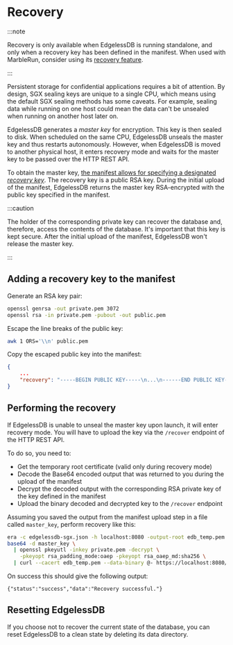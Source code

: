 # Recovery

:::note

Recovery is only available when EdgelessDB is running standalone, and only when a recovery key has been defined in the manifest. When used with MarbleRun, consider using its [recovery feature](https://docs.edgeless.systems/marblerun/#/features/recovery).

:::

Persistent storage for confidential applications requires a bit of attention.
By design, SGX sealing keys are unique to a single CPU, which means using the default SGX sealing methods has some caveats.
For example, sealing data while running on one host could mean the data can't be unsealed when running on another host later on.

EdgelessDB generates a *master key* for encryption. This key is then sealed to disk. When scheduled on the same CPU, EdgelessDB unseals the master key and thus restarts autonomously. However, when EdgelessDB is moved to another physical host, it enters recovery mode and waits for the master key to be passed over the HTTP REST API.

To obtain the master key, [the manifest allows for specifying a designated *recovery key*](../reference/manifest.md). The recovery key is a public RSA key. During the initial upload of the manifest, EdgelessDB returns the master key RSA-encrypted with the public key specified in the manifest.

:::caution

The holder of the corresponding private key can recover the database and, therefore, access the contents of the database. It's important that this key is kept secure. After the initial upload of the manifest, EdgelessDB won't release the master key.

:::

## Adding a recovery key to the manifest
Generate an RSA key pair:
```bash
openssl genrsa -out private.pem 3072
openssl rsa -in private.pem -pubout -out public.pem
```

Escape the line breaks of the public key:
```bash
awk 1 ORS='\\n' public.pem
```

Copy the escaped public key into the manifest:
```json
{
    ...
    "recovery": "-----BEGIN PUBLIC KEY-----\n...\n------END PUBLIC KEY-----\n"
}
```

## Performing the recovery
If EdgelessDB is unable to unseal the master key upon launch, it will enter recovery mode. You will have to upload the key via the `/recover` endpoint of the HTTP REST API.

To do so, you need to:
* Get the temporary root certificate (valid only during recovery mode)
* Decode the Base64 encoded output that was returned to you during the upload of the manifest
* Decrypt the decoded output with the corresponding RSA private key of the key defined in the manifest
* Upload the binary decoded and decrypted key to the `/recover` endpoint

Assuming you saved the output from the manifest upload step in a file called `master_key`, perform recovery like this:

```bash
era -c edgelessdb-sgx.json -h localhost:8080 -output-root edb_temp.pem
base64 -d master_key \
  | openssl pkeyutl -inkey private.pem -decrypt \
    -pkeyopt rsa_padding_mode:oaep -pkeyopt rsa_oaep_md:sha256 \
  | curl --cacert edb_temp.pem --data-binary @- https://localhost:8080/recover
```

On success this should give the following output:
```shell-session
{"status":"success","data":"Recovery successful."}
```

## Resetting EdgelessDB
If you choose not to recover the current state of the database, you can reset EdgelessDB to a clean state by deleting its data directory.
